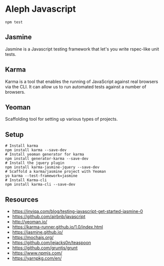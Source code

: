 # Aleph Javascript

```
npm test
```

## Jasmine

Jasmine is a Javascript testing framework that let's you write rspec-like unit tests.

## Karma

Karma is a tool that enables the running of JavaScript against real browsers via the CLI. It can allow us to run automated tests against a number of browsers.

## Yeoman

Scaffolding tool for setting up various types of projects.

## Setup

```
# Install karma
npm install karma --save-dev
# Install yeoman generator for karma
npm install generator-karma --save-dev
# Install the jquery plugin
npm install karma-jasmine-jquery --save-dev
# Scaffold a karma/jasmine project with Yeoman
yo karma --test-framework=jasmine
# Install Karma-cli
npm install karma-cli --save-dev
```

## Resources

- https://inviqa.com/blog/testing-javascript-get-started-jasmine-0
- https://github.com/airbnb/javascript
- http://yeoman.io/
- https://karma-runner.github.io/1.0/index.html
- https://jasmine.github.io/
- https://mochajs.org/
- https://github.com/jejacks0n/teaspoon
- https://github.com/gruntjs/grunt
- https://www.npmjs.com/
- https://yarnpkg.com/en/
